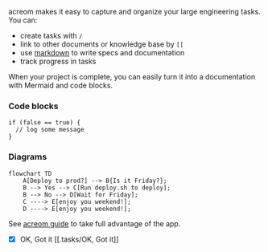 acreom makes it easy to capture and organize your large engineering tasks. You can:

- create tasks with `/`
- link to other documents or knowledge base by `[[`
- use [markdown](https://www.markdownguide.org/cheat-sheet/) to write specs and documentation
- track progress in tasks

When your project is complete, you can easily turn it into a documentation with Mermaid and code blocks.

### Code blocks
```
if (false == true) {
  // log some message
}
```


### Diagrams
```mermaid
flowchart TD
    A[Deploy to prod?] --> B{Is it Friday?};
    B --> Yes --> C[Run deploy.sh to deploy];
    B --> No --> D[Wait for Friday];
    C ----> E[enjoy you weekend!];
    D ----> E[enjoy you weekend!];
```


See [acreom guide](https://sharing.acreom.com/d/24f8cc3c-649f-4b01-ae04-1e2a942b1fdf) to take full advantage of the app.

- [x] OK, Got it [[.tasks/OK, Got it]]

